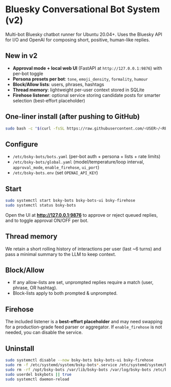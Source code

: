 # Bluesky Conversational Bot System (v2)

Multi-bot Bluesky chatbot runner for Ubuntu 20.04+. Uses the Bluesky API for I/O and OpenAI for composing short, positive, human-like replies.

## New in v2
- **Approval mode + local web UI** (FastAPI at `http://127.0.0.1:9876`) with per-bot toggle
- **Persona presets per bot**: `tone`, `emoji_density`, `formality`, `humour`
- **Block/Allow lists**: users, phrases, hashtags
- **Thread memory**: lightweight per-user context stored in SQLite
- **Firehose listener**: optional service storing candidate posts for smarter selection (best-effort placeholder)

## One-liner install (after pushing to GitHub)
```bash
sudo bash -c "$(curl -fsSL https://raw.githubusercontent.com/<USER>/<REPO>/main/install.sh)"
```

## Configure
- `/etc/bsky-bots/bots.yaml` (per-bot auth + persona + lists + rate limits)
- `/etc/bsky-bots/global.yaml` (model/temperature/loop interval, `approval_mode`, `enable_firehose`, `ui_port`)
- `/etc/bsky-bots.env` (set `OPENAI_API_KEY`)

## Start
```bash
sudo systemctl start bsky-bots bsky-bots-ui bsky-firehose
sudo systemctl status bsky-bots
```

Open the UI at **http://127.0.0.1:9876** to approve or reject queued replies, and to toggle approval ON/OFF per bot.

## Thread memory
We retain a short rolling history of interactions per user (last ~6 turns) and pass a minimal summary to the LLM to keep context.

## Block/Allow
- If any allow-lists are set, unprompted replies require a match (user, phrase, OR hashtag).
- Block-lists apply to both prompted & unprompted.

## Firehose
The included listener is a **best-effort placeholder** and may need swapping for a production-grade feed parser or aggregator. If `enable_firehose` is not needed, you can disable the service.

## Uninstall
```bash
sudo systemctl disable --now bsky-bots bsky-bots-ui bsky-firehose
sudo rm -f /etc/systemd/system/bsky-bots*.service /etc/systemd/system/bsky-firehose.service
sudo rm -rf /opt/bsky-bots /var/lib/bsky-bots /var/log/bsky-bots /etc/bsky-bots /etc/bsky-bots.env
sudo userdel bskybots || true
sudo systemctl daemon-reload
```
